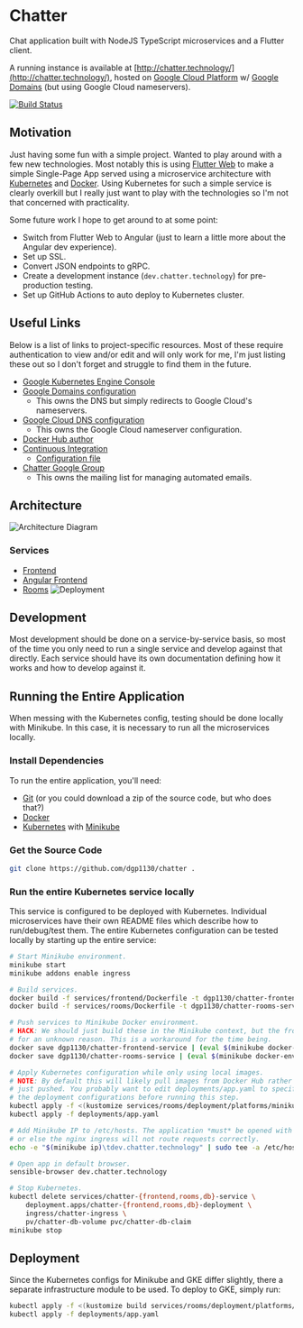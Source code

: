 # Chatter

Chat application built with NodeJS TypeScript microservices and a Flutter client.

A running instance is available at [http://chatter.technology/](http://chatter.technology/),
hosted on [Google Cloud Platform](https://cloud.google.com/) w/
[Google Domains](https://domains.google.com) (but using Google Cloud nameservers).

[![Build Status](https://travis-ci.com/dgp1130/chatter.svg?branch=master)](https://travis-ci.com/dgp1130/chatter)

## Motivation

Just having some fun with a simple project. Wanted to play around with a few new technologies.
Most notably this is using [Flutter Web](https://flutter.dev/web) to make a simple Single-Page App
served using a microservice architecture with [Kubernetes](https://kubernetes.io/) and
[Docker](https://www.docker.com/). Using Kubernetes for such a simple service is clearly overkill
but I really just want to play with the technologies so I'm not that concerned with practicality.

Some future work I hope to get around to at some point:

* Switch from Flutter Web to Angular (just to learn a little more about the Angular dev experience).
* Set up SSL.
* Convert JSON endpoints to gRPC.
* Create a development instance (`dev.chatter.technology`) for pre-production testing.
* Set up GitHub Actions to auto deploy to Kubernetes cluster.

## Useful Links

Below is a list of links to project-specific resources. Most of these require authentication to view
and/or edit and will only work for me, I'm just listing these out so I don't forget and struggle to
find them in the future.

* [Google Kubernetes Engine Console](https://console.cloud.google.com/kubernetes/list?project=chatter-244623)
* [Google Domains configuration](https://domains.google.com/m/registrar/chatter.technology/dns)
  * This owns the DNS but simply redirects to Google Cloud's nameservers.
* [Google Cloud DNS configuration](https://console.cloud.google.com/net-services/dns/zones/chatter-dns-zone?project=chatter-244623)
  * This owns the Google Cloud nameserver configuration.
* [Docker Hub author](https://hub.docker.com/u/dgp1130)
* [Continuous Integration](https://travis-ci.com/dgp1130/chatter)
  * [Configuration file](.travis.yml)
* [Chatter Google Group](https://groups.google.com/forum/#!forum/chatter-technology)
  * This owns the mailing list for managing automated emails.

## Architecture

![Architecture Diagram](https://g.gravizo.com/source/svg?https://raw.githubusercontent.com/dgp1130/chatter/master/doc/architecture.dot)

### Services

* [Frontend](services/frontend/README.md)
* [Angular Frontend](services/ng-frontend/README.md)
* [Rooms](services/rooms/README.md) ![Deployment](https://github.com/dgp1130/chatter/workflows/Docker%20Publish%20Rooms%20Service/badge.svg)

## Development

Most development should be done on a service-by-service basis, so most of the time you only need to
run a single service and develop against that directly. Each service should have its own
documentation defining how it works and how to develop against it.

## Running the Entire Application

When messing with the Kubernetes config, testing should be done locally with Minikube. In this case,
it is necessary to run all the microservices locally.

### Install Dependencies

To run the entire application, you'll need:

* [Git](https://git-scm.com) (or you could download a zip of the source code, but who does that?)
* [Docker](https://docker.com)
* [Kubernetes](https://kubernetes.io/) with
  [Minikube](https://kubernetes.io/docs/setup/learning-environment/minikube/)

### Get the Source Code

```bash
git clone https://github.com/dgp1130/chatter .
```

### Run the entire Kubernetes service locally

This service is configured to be deployed with Kubernetes. Individual microservices have their own
README files which describe how to run/debug/test them. The entire Kubernetes configuration can be
tested locally by starting up the entire service:

```bash
# Start Minikube environment.
minikube start
minikube addons enable ingress

# Build services.
docker build -f services/frontend/Dockerfile -t dgp1130/chatter-frontend-service:latest .
docker build -f services/rooms/Dockerfile -t dgp1130/chatter-rooms-service:latest services/rooms/ --target server

# Push services to Minikube Docker environment.
# HACK: We should just build these in the Minikube context, but the frontend server refuses to build
# for an unknown reason. This is a workaround for the time being.
docker save dgp1130/chatter-frontend-service | (eval $(minikube docker-env) && docker load)
docker save dgp1130/chatter-rooms-service | (eval $(minikube docker-env) && docker load)

# Apply Kubernetes configuration while only using local images.
# NOTE: By default this will likely pull images from Docker Hub rather than using the local ones
# just pushed. You probably want to edit deployments/app.yaml to specify `imagePullPolicy: Never` on
# the deployment configurations before running this step.
kubectl apply -f <(kustomize services/rooms/deployment/platforms/minikube/)
kubectl apply -f deployments/app.yaml

# Add Minikube IP to /etc/hosts. The application *must* be opened with a *.chatter.technology domain
# or else the nginx ingress will not route requests correctly.
echo -e "$(minikube ip)\tdev.chatter.technology" | sudo tee -a /etc/hosts > /dev/null

# Open app in default browser.
sensible-browser dev.chatter.technology

# Stop Kubernetes.
kubectl delete services/chatter-{frontend,rooms,db}-service \
    deployment.apps/chatter-{frontend,rooms,db}-deployment \
    ingress/chatter-ingress \
    pv/chatter-db-volume pvc/chatter-db-claim
minikube stop
```

## Deployment

Since the Kubernetes configs for Minikube and GKE differ slightly, there a separate infrastructure
module to be used. To deploy to GKE, simply run:

```bash
kubectl apply -f <(kustomize build services/rooms/deployment/platforms/gke)
kubectl apply -f deployments/app.yaml
```
